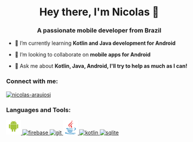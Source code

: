 <h1 align="center">Hey there, I'm Nicolas 🖖</h1>
<h3 align="center">A passionate mobile developer from Brazil</h3>


- 🌱 I’m currently learning **Kotlin and Java development for Android**

- 👯 I’m looking to collaborate on **mobile apps for Android**

- 💬 Ask me about **Kotlin, Java, Android, I'll try to help as much as I can!**

<h3 align="left">Connect with me:</h3>
<p align="left">
<a href="https://linkedin.com/in/nicolas-araujosj" target="blank"><img align="center" src="https://cdn.jsdelivr.net/npm/simple-icons@3.0.1/icons/linkedin.svg" alt="nicolas-araujosj" height="30" width="40" /></a>
</p>

<h3 align="left">Languages and Tools:</h3>
<p align="left"> <a href="https://developer.android.com" target="_blank"> <img src="https://raw.githubusercontent.com/devicons/devicon/master/icons/android/android-original-wordmark.svg" alt="android" width="40" height="40"/> </a> <a href="https://firebase.google.com/" target="_blank"> <img src="https://www.vectorlogo.zone/logos/firebase/firebase-icon.svg" alt="firebase" width="40" height="40"/> </a> <a href="https://git-scm.com/" target="_blank"> <img src="https://www.vectorlogo.zone/logos/git-scm/git-scm-icon.svg" alt="git" width="40" height="40"/> </a> <a href="https://www.java.com" target="_blank"> <img src="https://raw.githubusercontent.com/devicons/devicon/master/icons/java/java-original.svg" alt="java" width="40" height="40"/> </a> <a href="https://kotlinlang.org" target="_blank"> <img src="https://www.vectorlogo.zone/logos/kotlinlang/kotlinlang-icon.svg" alt="kotlin" width="40" height="40"/> </a> <a href="https://www.sqlite.org/" target="_blank"> <img src="https://www.vectorlogo.zone/logos/sqlite/sqlite-icon.svg" alt="sqlite" width="40" height="40"/> </a> </p>
